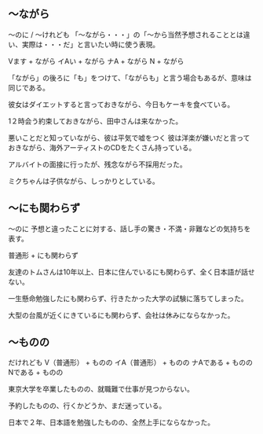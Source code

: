 ## 〜ながら
〜のに / 〜けれども 「〜ながら・・・」の「〜から当然予想されることとは違い、実際は・・・だ」と言いたい時に使う表現。

Vます + ながら イAい + ながら ナA + ながら N + ながら


「ながら」の後ろに「も」をつけて、「ながらも」と言う場合もあるが、意味は同じである。

彼女はダイエットすると言っておきながら、今日もケーキを食べている。

1２時会う約束しておきながら、田中さんは来なかった。

悪いことだと知っていながら、彼は平気で嘘をつく
彼は洋楽が嫌いだと言っておきながら、海外アーティストのCDをたくさん持っている。

アルバイトの面接に行ったが、残念ながら不採用だった。

ミクちゃんは子供ながら、しっかりとしている。

## 〜にも関わらず
〜のに   予想と違ったことに対する、話し手の驚き・不満・非難などの気持ちを表す。

普通形 + にも関わらず


友達のトムさんは10年以上、日本に住んでいるにも関わらず、全く日本語が話せない。

一生懸命勉強したにも関わらず、行きたかった大学の試験に落ちてしまった。

大型の台風が近くにきているにも関わらず、会社は休みにならなかった。

## 〜ものの
だけれども
V（普通形） + ものの イA（普通形） + ものの ナAである + ものの Nである + ものの


東京大学を卒業したものの、就職難で仕事が見つからない。

予約したものの、行くかどうか、まだ迷っている。

日本で２年、日本語を勉強したものの、全然上手にならなかった。

